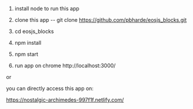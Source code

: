 1. install node to run this app

2. clone this app -- git clone https://github.com/pbharde/eosjs_blocks.git

3. cd eosjs_blocks

4. npm install

5. npm start

6. run app on chrome http://localhost:3000/


or 

you can directly access this app on:

https://nostalgic-archimedes-997f1f.netlify.com/
